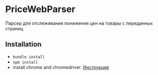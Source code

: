 # PriceWebParser
Парсер для отслеживания понижения цен на товары с переданных страниц

## Installation

- `bundle install`
- `npm install`
- install chrome and chromedriver. [Инструкция](https://skolo.online/documents/webscrapping/)